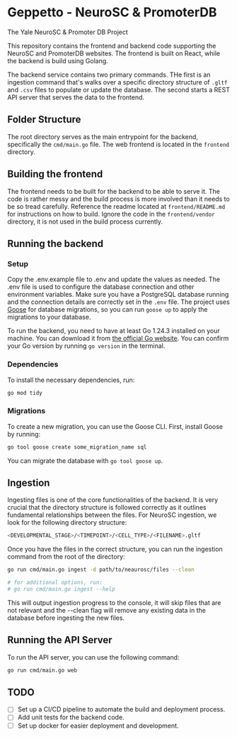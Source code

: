 # Geppetto - NeuroSC & PromoterDB

The Yale NeuroSC &amp; Promoter DB Project

This repository contains the frontend and backend code supporting the NeuroSC and PromoterDB websites. The frontend is built on React, while the backend is build using Golang.

The backend service contains two primary commands. THe first is an ingestion command that's walks over a specific directory structure of `.gltf` and `.csv` files to populate or update the database. The second starts a REST API server that serves the data to the frontend.

## Folder Structure

The root directory serves as the main entrypoint for the backend, specifically the `cmd/main.go` file. The web frontend is located in the `frontend` directory.

## Building the frontend

The frontend needs to be built for the backend to be able to serve it. The code is rather messy and the build process is more involved than it needs to be so tread carefully. Reference the readme located at `frontend/README.md` for instructions on how to build. Ignore the code in the `frontend/vendor` directory, it is not used in the build process currently.

## Running the backend

### Setup

Copy the .env.example file to .env and update the values as needed. The .env file is used to configure the database connection and other environment variables. Make sure you have a PostgreSQL database running and the connection details are correctly set in the `.env` file. The project uses [Goose](https://github.com/pressly/goose) for database migrations, so you can run `goose up` to apply the migrations to your database.

To run the backend, you need to have at least Go 1.24.3 installed on your machine. You can download it from [the official Go website](https://go.dev/dl/). You can confirm your Go version by running `go version` in the terminal.

### Dependencies

To install the necessary dependencies, run:

```bash
go mod tidy
```

### Migrations

To create a new migration, you can use the Goose CLI. First, install Goose by running:

```bash
go tool goose create some_migration_name sql
```

You can migrate the database with `go tool goose up`.

## Ingestion

Ingesting files is one of the core functionalities of the backend. It is very crucial that the directory structure is followed correctly as it outlines fundamental relationships between the files. For NeuroSC ingestion, we look for the following directory structure:

```bash
<DEVELOPMENTAL_STAGE>/<TIMEPOINT>/<CELL_TYPE>/<FILENAME>.gltf
```

Once you have the files in the correct structure, you can run the ingestion command from the root of the directory:

```bash
go run cmd/main.go ingest -d path/to/neaurosc/files --clean

# for additional options, run:
# go run cmd/main.go ingest --help
```

This will output ingestion progress to the console, it will skip files that are not relevant and the --clean flag will remove any existing data in the database before ingesting the new files.

## Running the API Server

To run the API server, you can use the following command:

```bash
go run cmd/main.go web
```

## TODO

- [ ] Set up a CI/CD pipeline to automate the build and deployment process.
- [ ] Add unit tests for the backend code.
- [ ] Set up docker for easier deployment and development.

```

```

```

```
